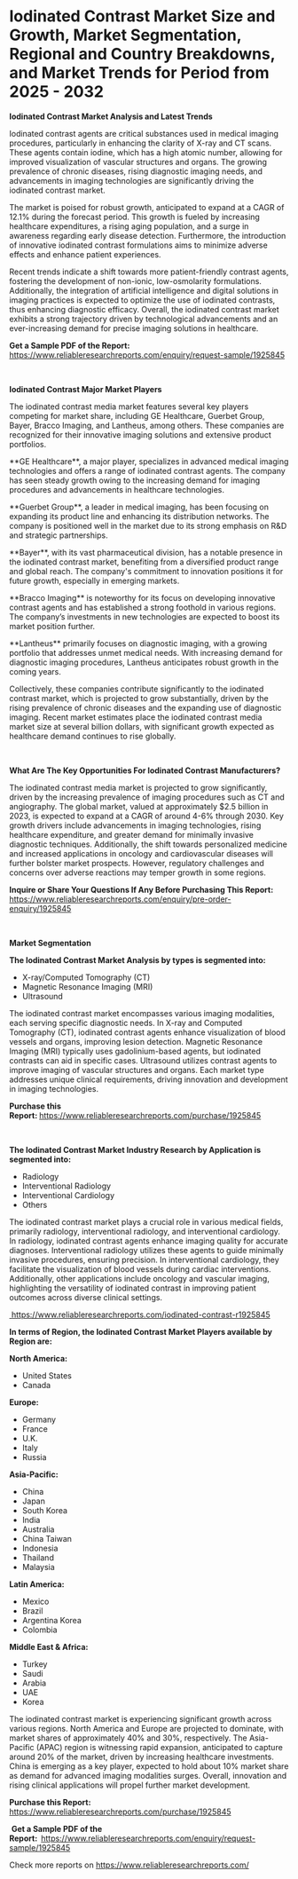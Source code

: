 <p><h1>Iodinated Contrast Market Size and Growth, Market Segmentation, Regional and Country Breakdowns, and Market Trends for Period from 2025 -  2032</h1></p><p><strong>Iodinated Contrast Market Analysis and Latest Trends</strong></p>
<p><p>Iodinated contrast agents are critical substances used in medical imaging procedures, particularly in enhancing the clarity of X-ray and CT scans. These agents contain iodine, which has a high atomic number, allowing for improved visualization of vascular structures and organs. The growing prevalence of chronic diseases, rising diagnostic imaging needs, and advancements in imaging technologies are significantly driving the iodinated contrast market.</p><p>The market is poised for robust growth, anticipated to expand at a CAGR of 12.1% during the forecast period. This growth is fueled by increasing healthcare expenditures, a rising aging population, and a surge in awareness regarding early disease detection. Furthermore, the introduction of innovative iodinated contrast formulations aims to minimize adverse effects and enhance patient experiences.</p><p>Recent trends indicate a shift towards more patient-friendly contrast agents, fostering the development of non-ionic, low-osmolarity formulations. Additionally, the integration of artificial intelligence and digital solutions in imaging practices is expected to optimize the use of iodinated contrasts, thus enhancing diagnostic efficacy. Overall, the iodinated contrast market exhibits a strong trajectory driven by technological advancements and an ever-increasing demand for precise imaging solutions in healthcare.</p></p>
<p><strong>Get a Sample PDF of the Report:&nbsp;</strong> <a href="https://www.reliableresearchreports.com/enquiry/request-sample/1925845?utm_campaign=1720&utm_medium=2&utm_source=Github&utm_content=ia&utm_term=28032025&utm_id=iodinated-contrast">https://www.reliableresearchreports.com/enquiry/request-sample/1925845</a></p>
<p>&nbsp;</p>
<p><strong>Iodinated Contrast Major Market Players</strong></p>
<p><p>The iodinated contrast media market features several key players competing for market share, including GE Healthcare, Guerbet Group, Bayer, Bracco Imaging, and Lantheus, among others. These companies are recognized for their innovative imaging solutions and extensive product portfolios.</p><p>**GE Healthcare**, a major player, specializes in advanced medical imaging technologies and offers a range of iodinated contrast agents. The company has seen steady growth owing to the increasing demand for imaging procedures and advancements in healthcare technologies. </p><p>**Guerbet Group**, a leader in medical imaging, has been focusing on expanding its product line and enhancing its distribution networks. The company is positioned well in the market due to its strong emphasis on R&D and strategic partnerships.</p><p>**Bayer**, with its vast pharmaceutical division, has a notable presence in the iodinated contrast market, benefiting from a diversified product range and global reach. The company's commitment to innovation positions it for future growth, especially in emerging markets.</p><p>**Bracco Imaging** is noteworthy for its focus on developing innovative contrast agents and has established a strong foothold in various regions. The company’s investments in new technologies are expected to boost its market position further.</p><p>**Lantheus** primarily focuses on diagnostic imaging, with a growing portfolio that addresses unmet medical needs. With increasing demand for diagnostic imaging procedures, Lantheus anticipates robust growth in the coming years.</p><p>Collectively, these companies contribute significantly to the iodinated contrast market, which is projected to grow substantially, driven by the rising prevalence of chronic diseases and the expanding use of diagnostic imaging. Recent market estimates place the iodinated contrast media market size at several billion dollars, with significant growth expected as healthcare demand continues to rise globally.</p></p>
<p>&nbsp;</p>
<p><strong>What Are The Key Opportunities For Iodinated Contrast Manufacturers?</strong></p>
<p><p>The iodinated contrast media market is projected to grow significantly, driven by the increasing prevalence of imaging procedures such as CT and angiography. The global market, valued at approximately $2.5 billion in 2023, is expected to expand at a CAGR of around 4-6% through 2030. Key growth drivers include advancements in imaging technologies, rising healthcare expenditure, and greater demand for minimally invasive diagnostic techniques. Additionally, the shift towards personalized medicine and increased applications in oncology and cardiovascular diseases will further bolster market prospects. However, regulatory challenges and concerns over adverse reactions may temper growth in some regions.</p></p>
<p><strong>Inquire or Share Your Questions If Any Before Purchasing This Report:</strong> <a href="https://www.reliableresearchreports.com/enquiry/pre-order-enquiry/1925845?utm_campaign=1720&utm_medium=2&utm_source=Github&utm_content=ia&utm_term=28032025&utm_id=iodinated-contrast">https://www.reliableresearchreports.com/enquiry/pre-order-enquiry/1925845</a></p>
<p>&nbsp;</p>
<p><strong>Market Segmentation</strong></p>
<p><strong>The Iodinated Contrast Market Analysis by types is segmented into:</strong></p>
<p><ul><li>X-ray/Computed Tomography (CT)</li><li>Magnetic Resonance Imaging (MRI)</li><li>Ultrasound</li></ul></p>
<p><p>The iodinated contrast market encompasses various imaging modalities, each serving specific diagnostic needs. In X-ray and Computed Tomography (CT), iodinated contrast agents enhance visualization of blood vessels and organs, improving lesion detection. Magnetic Resonance Imaging (MRI) typically uses gadolinium-based agents, but iodinated contrasts can aid in specific cases. Ultrasound utilizes contrast agents to improve imaging of vascular structures and organs. Each market type addresses unique clinical requirements, driving innovation and development in imaging technologies.</p></p>
<p><strong>Purchase this Report:&nbsp;</strong><a href="https://www.reliableresearchreports.com/purchase/1925845?utm_campaign=1720&utm_medium=2&utm_source=Github&utm_content=ia&utm_term=28032025&utm_id=iodinated-contrast">https://www.reliableresearchreports.com/purchase/1925845</a></p>
<p>&nbsp;</p>
<p><strong>The Iodinated Contrast Market Industry Research by Application is segmented into:</strong></p>
<p><ul><li>Radiology</li><li>Interventional Radiology</li><li>Interventional Cardiology</li><li>Others</li></ul></p>
<p><p>The iodinated contrast market plays a crucial role in various medical fields, primarily radiology, interventional radiology, and interventional cardiology. In radiology, iodinated contrast agents enhance imaging quality for accurate diagnoses. Interventional radiology utilizes these agents to guide minimally invasive procedures, ensuring precision. In interventional cardiology, they facilitate the visualization of blood vessels during cardiac interventions. Additionally, other applications include oncology and vascular imaging, highlighting the versatility of iodinated contrast in improving patient outcomes across diverse clinical settings.</p></p>
<p><a href="https://www.reliableresearchreports.com/iodinated-contrast-r1925845?utm_campaign=1720&utm_medium=2&utm_source=Github&utm_content=ia&utm_term=28032025&utm_id=iodinated-contrast">&nbsp;https://www.reliableresearchreports.com/iodinated-contrast-r1925845</a></p>
<p><strong>In terms of Region, the Iodinated Contrast Market Players available by Region are:</strong></p>
<p>
    <p> <strong> North America: </strong>
        <ul>
            <li>United States</li>
            <li>Canada</li>
        </ul>
        </p> 
    <p> <strong> Europe: </strong>
        <ul>
            <li>Germany</li>
            <li>France</li>
            <li>U.K.</li>
            <li>Italy</li>
            <li>Russia</li>
        </ul>
        </p> 
    <p> <strong> Asia-Pacific: </strong>
        <ul>
            <li>China</li>
            <li>Japan</li>
            <li>South Korea</li>
            <li>India</li>
            <li>Australia</li>
            <li>China Taiwan</li>
            <li>Indonesia</li>
            <li>Thailand</li>
            <li>Malaysia</li>
        </ul>
        </p> 
    <p> <strong> Latin America: </strong>
        <ul>
            <li>Mexico</li>
            <li>Brazil</li>
            <li>Argentina Korea</li>
            <li>Colombia</li>
        </ul>
        </p> 
    <p> <strong> Middle East & Africa: </strong>
        <ul>
            <li>Turkey</li>
            <li>Saudi</li>
            <li>Arabia</li>
            <li>UAE</li>
            <li>Korea</li>
        </ul>
    </p>
    </p>
<p><p>The iodinated contrast market is experiencing significant growth across various regions. North America and Europe are projected to dominate, with market shares of approximately 40% and 30%, respectively. The Asia-Pacific (APAC) region is witnessing rapid expansion, anticipated to capture around 20% of the market, driven by increasing healthcare investments. China is emerging as a key player, expected to hold about 10% market share as demand for advanced imaging modalities surges. Overall, innovation and rising clinical applications will propel further market development.</p></p>
<p><strong>Purchase this Report: </strong><a href="https://www.reliableresearchreports.com/purchase/1925845?utm_campaign=1720&utm_medium=2&utm_source=Github&utm_content=ia&utm_term=28032025&utm_id=iodinated-contrast">https://www.reliableresearchreports.com/purchase/1925845</a></p>
<p>&nbsp;<strong>Get a Sample PDF of the Report:&nbsp;&nbsp;</strong><a href="https://www.reliableresearchreports.com/enquiry/request-sample/1925845?utm_campaign=1720&utm_medium=2&utm_source=Github&utm_content=ia&utm_term=28032025&utm_id=iodinated-contrast">https://www.reliableresearchreports.com/enquiry/request-sample/1925845</a></p>
<p><strong></strong></p>
<p>Check more reports on <a href="https://www.reliableresearchreports.com/?utm_campaign=1720&utm_medium=2&utm_source=Github&utm_content=ia&utm_term=28032025&utm_id=iodinated-contrast">https://www.reliableresearchreports.com/</a></p>